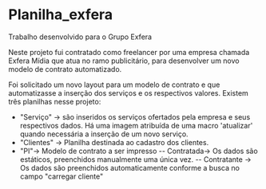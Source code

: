 # Planilha_exfera
Trabalho desenvolvido para o Grupo Exfera

Neste projeto fui contratado como freelancer por uma empresa chamada Exfera Mídia que atua no ramo publicitário, para desenvolver um novo modelo de contrato automatizado.

Foi solicitado um novo layout para um modelo de contrato e que automatizasse a inserção dos serviços e os respectivos valores.
Existem três planilhas nesse projeto:
- "Serviço" -> são inseridos os serviços ofertados pela empresa e seus respectivos dados. Há uma imagem atribuída de uma macro 'atualizar' quando necessária a inserção de um novo serviço.
- "Clientes" -> Planilha destinada ao cadastro dos clientes.
- "PI"-> Modelo de contrato a ser impresso
 --  Contratada-> Os dados são estáticos, preenchidos manualmente uma única vez.
 -- Contratante -> Os dados são preenchidos automaticamente conforme a busca no campo "carregar cliente"

